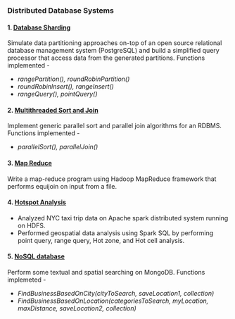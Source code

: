 ### Distributed Database Systems

#### 1. <ins> Database Sharding </ins>
Simulate data partitioning approaches on-top of an open source relational database
management system (PostgreSQL) and build a simplified query processor that access data from the
generated partitions. Functions implemented - 
- *rangePartition(), roundRobinPartition()*
- *roundRobinInsert(), rangeInsert()*
- *rangeQuery(), pointQuery()*

#### 2. <ins> Multithreaded Sort and Join </ins>
Implement generic parallel sort and parallel join algorithms for an RDBMS. Functions implemented - 
- *parallelSort(), parallelJoin()*

#### 3. <ins> Map Reduce </ins>
Write a map-reduce program using Hadoop MapReduce framework that performs equijoin on input from a file.

#### 4. <ins> Hotspot Analysis </ins>
- Analyzed NYC taxi trip data on Apache spark distributed system running on HDFS. 
- Performed geospatial data analysis using Spark SQL by performing point query, range query, Hot zone, and Hot cell analysis.


#### 5. <ins> NoSQL database </ins>
Perform some textual and spatial searching on MongoDB. Functions implemeted -
- *FindBusinessBasedOnCity(cityToSearch, saveLocation1, collection)*
- *FindBusinessBasedOnLocation(categoriesToSearch, myLocation, maxDistance, saveLocation2, collection)*
